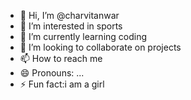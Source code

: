 - 👋 Hi, I’m @charvitanwar
- 👀 I’m interested in sports
- 🌱 I’m currently learning coding
- 💞️ I’m looking to collaborate on projects
- 📫 How to reach me 
- 😄 Pronouns: ...
- ⚡ Fun fact:i am a girl

<!---
charvitanwar/charvitanwar is a ✨ special ✨ repository because its `README.md` (this file) appears on your GitHub profile.
You can click the Preview link to take a look at your changes.
--->
